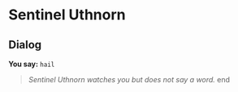 # Sentinel Uthnorn
## Dialog

**You say:** `hail`



>*Sentinel Uthnorn watches you but does not say a word.*
end
